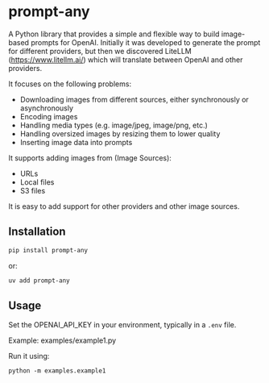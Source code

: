 # prompt-any

A Python library that provides a simple and flexible way to build image-based prompts for 
OpenAI. Initially it was developed to generate the prompt for different providers, but
then we discovered LiteLLM (https://www.litellm.ai/) which will translate between OpenAI
and other providers. 

It focuses on the following problems:
- Downloading images from different sources, either synchronously or asynchronously
- Encoding images 
- Handling media types (e.g. image/jpeg, image/png, etc.)
- Handling oversized images by resizing them to lower quality
- Inserting image data into prompts

It supports adding images from (Image Sources):
- URLs
- Local files
- S3 files

It is easy to add support for other providers and other image sources.

## Installation

```bash
pip install prompt-any
```
or:

```bash
uv add prompt-any
```

## Usage
Set the OPENAI_API_KEY in your environment, typically in a `.env` file. 

Example: examples/example1.py

Run it using: 

```
python -m examples.example1
```
